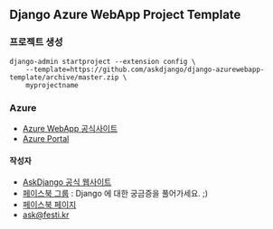 ## Django Azure WebApp Project Template

### 프로젝트 생성

    django-admin startproject --extension config \
        --template=https://github.com/askdjango/django-azurewebapp-template/archive/master.zip \
        myprojectname


### Azure

 * [Azure WebApp 공식사이트](https://azure.microsoft.com/ko-kr/services/app-service/web/)
 * [Azure Portal](http://portal.azure.com)


#### 작성자

 * [AskDjango 공식 웹사이트](http://ask.festi.kr)
 * [페이스북 그룹](http://facebook.com/groups/askdjango) : Django 에 대한 궁금증을 풀어가세요. ;)
 * [페이스북 페이지](http://facebook.com/askdjango)
 * [ask@festi.kr](mailto:ask@festi.kr)

